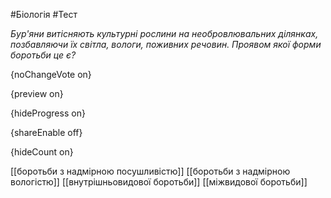 #Біологія #Тест

*Бур'яни витісняють культурні рослини на необровлювальних ділянках, позбавляючи їх світла, вологи, поживних речовин. Проявом якої форми боротьби це є?*

{noChangeVote on}

{preview on}

{hideProgress on}

{shareEnable off}

{hideCount on}

[[боротьби з надмірною посушливістю]]
[[боротьби з надмірною вологістю]]
[[внутрішньовидової боротьби]]
[[міжвидової боротьби]]

